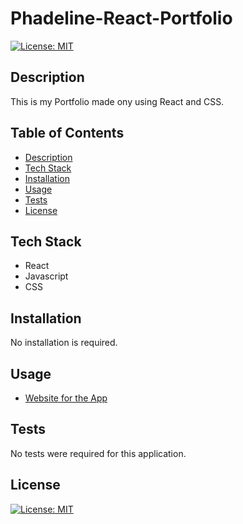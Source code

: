 # Phadeline-React-Portfolio

[![License: MIT](https://img.shields.io/badge/License-MIT-blue.svg)](https://opensource.org/licenses/MIT)

## Description

This is my Portfolio made ony using React and CSS.

## Table of Contents

- [Description](#description)
- [Tech Stack](#tech-stack)
- [Installation](#installation)
- [Usage](#usage)
- [Tests](#tests)
- [License](#license)

## Tech Stack
- React
- Javascript
- CSS

## Installation

No installation is required.

## Usage

- [Website for the App](https://phadeline.github.io/Phadeline-React-Portfolio/)


## Tests

No tests were required for this application.

## License

[![License: MIT](https://img.shields.io/badge/License-MIT-blue.svg)](https://opensource.org/licenses/MIT)
